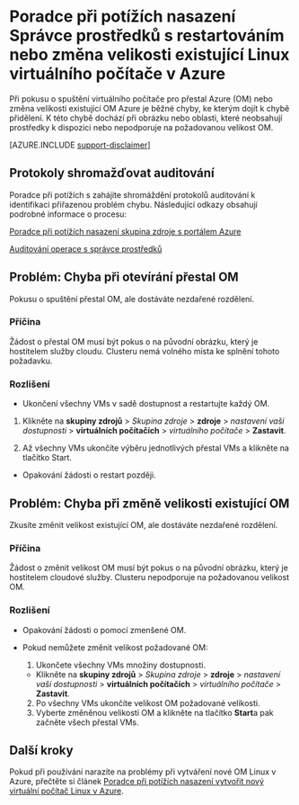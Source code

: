 <properties
   pageTitle="OM restartování nebo změna velikosti problémy | Microsoft Azure"
   description="Poradce při potížích nasazení Správce prostředků s restartováním nebo změna velikosti existující Linux virtuálního počítače v Azure"
   services="virtual-machines-linux, azure-resource-manager"
   documentationCenter=""
   authors="Deland-Han"
   manager="felixwu"
   editor=""
   tags="top-support-issue"/>

<tags
   ms.service="virtual-machines-linux"
   ms.topic="support-article"
   ms.tgt_pltfrm="vm-linux"
   ms.devlang="na"
   ms.workload="required"
   ms.date="09/09/2016"
   ms.author="delhan"/>

# <a name="troubleshoot-resource-manager-deployment-issues-with-restarting-or-resizing-an-existing-linux-virtual-machine-in-azure"></a>Poradce při potížích nasazení Správce prostředků s restartováním nebo změna velikosti existující Linux virtuálního počítače v Azure

Při pokusu o spuštění virtuálního počítače pro přestal Azure (OM) nebo změna velikosti existující OM Azure je běžné chyby, ke kterým dojít k chybě přidělení. K této chybě dochází při obrázku nebo oblasti, které neobsahují prostředky k dispozici nebo nepodporuje na požadovanou velikost OM.

[AZURE.INCLUDE [support-disclaimer](../../includes/support-disclaimer.md)]

## <a name="collect-audit-logs"></a>Protokoly shromažďovat auditování

Poradce při potížích s zahájíte shromáždění protokolů auditování k identifikaci přiřazenou problém chybu. Následující odkazy obsahují podrobné informace o procesu:

[Poradce při potížích nasazení skupina zdroje s portálem Azure](../resource-manager-troubleshoot-deployments-portal.md)

[Auditování operace s správce prostředků](../resource-group-audit.md)

## <a name="issue-error-when-starting-a-stopped-vm"></a>Problém: Chyba při otevírání přestal OM

Pokusu o spuštění přestal OM, ale dostáváte nezdařené rozdělení.

### <a name="cause"></a>Příčina

Žádost o přestal OM musí být pokus o na původní obrázku, který je hostitelem služby cloudu. Clusteru nemá volného místa ke splnění tohoto požadavku.

### <a name="resolution"></a>Rozlišení

*   Ukončení všechny VMs v sadě dostupnost a restartujte každý OM.

  1. Klikněte na **skupiny zdrojů** > _Skupina zdroje_ > **zdroje** > _nastavení vaší dostupnosti_ > **virtuálních počítačích** > _virtuálního počítače_ > **Zastavit**.

  2. Až všechny VMs ukončíte výběru jednotlivých přestal VMs a klikněte na tlačítko Start.

*   Opakování žádosti o restart později.

## <a name="issue-error-when-resizing-an-existing-vm"></a>Problém: Chyba při změně velikosti existující OM

Zkusíte změnit velikost existující OM, ale dostáváte nezdařené rozdělení.

### <a name="cause"></a>Příčina

Žádost o změnit velikost OM musí být pokus o na původní obrázku, který je hostitelem cloudové služby. Clusteru nepodporuje na požadovanou velikost OM.

### <a name="resolution"></a>Rozlišení

* Opakování žádosti o pomocí zmenšené OM.

* Pokud nemůžete změnit velikost požadované OM:

  1. Ukončete všechny VMs množiny dostupnosti.

    * Klikněte na **skupiny zdrojů** > _Skupina zdroje_ > **zdroje** > _nastavení vaší dostupnosti_ > **virtuálních počítačích** > _virtuálního počítače_ > **Zastavit**.

  2. Po všechny VMs ukončíte velikost OM požadované velikosti.
  3. Vyberte změněnou velikostí OM a klikněte na tlačítko **Start**a pak začněte všech přestal VMs.

## <a name="next-steps"></a>Další kroky

Pokud při používání narazíte na problémy při vytváření nové OM Linux v Azure, přečtěte si článek [Poradce při potížích nasazení vytvořit nový virtuální počítač Linux v Azure](../virtual-machines/virtual-machines-linux-troubleshoot-deployment-new-vm.md).
